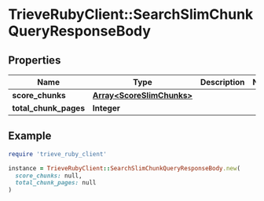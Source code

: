 # TrieveRubyClient::SearchSlimChunkQueryResponseBody

## Properties

| Name | Type | Description | Notes |
| ---- | ---- | ----------- | ----- |
| **score_chunks** | [**Array&lt;ScoreSlimChunks&gt;**](ScoreSlimChunks.md) |  |  |
| **total_chunk_pages** | **Integer** |  |  |

## Example

```ruby
require 'trieve_ruby_client'

instance = TrieveRubyClient::SearchSlimChunkQueryResponseBody.new(
  score_chunks: null,
  total_chunk_pages: null
)
```

